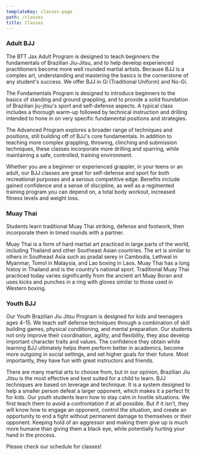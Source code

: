 ```yaml
---
templateKey: classes-page
path: /classes
title: Classes
---
```

### Adult BJJ

The BTT Jax Adult Program is designed to teach beginners the fundamentals of Brazilian Jiu-Jitsu, and to help develop experienced practitioners become more well rounded martial artists. Because BJJ is a complex art, understanding and mastering the basics is the cornerstone of any student's success. We offer BJJ in Gi (Traditional Uniform) and No-Gi.

The Fundamentals Program is designed to introduce beginners to the basics of standing and ground grappling, and to provide a solid foundation of Brazilian jiu-jitsu's sport and self-defense aspects. A typical class includes a thorough warm-up followed by technical instruction and drilling intended to hone in on very specific fundamental positions and strategies.

The Advanced Program explores a broader range of techniques and positions, still building off of BJJ's core fundamentals. In addition to teaching more complex grappling, throwing, clinching and submission techniques, these classes incorporate more drilling and sparring, while maintaining a safe, controlled, training environment.

Whether you are a beginner or experienced grappler, in your teens or an adult, our BJJ classes are great for self-defense and sport for both recreational purposes and a serious competitive edge. Benefits include gained confidence and a sense of discipline, as well as a regimented training program you can depend on, a total body workout, increased fitness levels and weight loss.

### Muay Thai

Students learn traditional Muay Thai striking, defense and footwork, then incorporate them in timed rounds with a partner. 

Muay Thai is a form of hard martial art practiced in large parts of the world, including Thailand and other Southeast Asian countries. The art is similar to others in Southeast Asia such as pradal serey in Cambodia, Lethwal in Myanmar, Tomol in Malaysia, and Lao boxing in Laos. Muay Thai has a long histoy in Thailand and is the country's national sport. Traditional Muay Thai practiced today varies significantly from the ancient art Muay Boran and uses kicks and punches in a ring with gloves similar to those used in Western boxing.

### Youth BJJ

Our Youth Brazilian Jiu Jitsu Program is designed for kids and teenagers ages 4-15. We teach self defense techniques through a combination of skill building games, physical conditioning, and mental preparation. Our students not only improve their coordination, agility, and flexibility, they also develop important character traits and values. The confidence they obtain while learning BJJ ultimately helps them perform better in academics, become more outgoing in social settings, and set higher goals for their future. Most importantly, they have fun with great instructors and friends.

There are many martial arts to choose from, but in our opinion, Brazilian Jiu Jitsu is the most effective and best suited for a child to learn. BJJ techniques are based on leverage and technique. It is a system designed to help a smaller person defeat a larger opponent, which makes it a perfect fit for kids. Our youth students learn how to stay calm in hostile situations. We first teach them to avoid a confrontation if at all possible. But if it isn't, they will know how to engage an opponent, control the situation, and create an opportunity to end a fight without permanent damage to themselves or their opponent. Keeping hold of an aggressor and making them give up is much more humane than giving them a black eye, while potentially hurting your hand in the process.

Please check our schedule for classes!